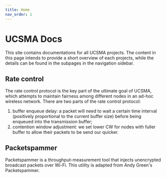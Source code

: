 ```yaml
---
title: Home
nav_order: 1
---
```


# UCSMA Docs
This site contains documentations for all UCSMA projects. The content in this page intends to provide a short overview of each projects, while the details can be found in the subpages in the navigation sidebar. 

## Rate control
The rate control protocol is the key part of the ultimate goal of UCSMA, which attempts to maintain fairness among different nodes in an ad-hoc wireless network. There are two parts of the rate control protocol:

1. buffer enqueue delay: a packet will need to wait a certain time interval (positively proportional to the current buffer size) before being enqueued into the transmission buffer; 
2. contention window adjustment: we set lower CW for nodes with fuller buffer to allow their packets to be send our quicker.

## Packetspammer
Packetspammer is a throughput-measurement tool that injects unencrypted broadcast packets over Wi-Fi. This utility is adapted from Andy Green's Packetspammer.

